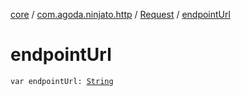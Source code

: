[core](../../index.md) / [com.agoda.ninjato.http](../index.md) / [Request](index.md) / [endpointUrl](./endpoint-url.md)

# endpointUrl

`var endpointUrl: `[`String`](https://kotlinlang.org/api/latest/jvm/stdlib/kotlin/-string/index.html)